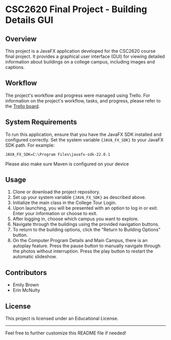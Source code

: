 

# CSC2620 Final Project - Building Details GUI

## Overview

This project is a JavaFX application developed for the CSC2620 course final project. It provides a graphical user interface (GUI) for viewing detailed information about buildings on a college campus, including images and captions.

## Workflow

The project's workflow and progress were managed using Trello. For information on the project's workflow, tasks, and progress, please refer to the [Trello board](https://trello.com/b/U4Ok63HV/csc2620finalbrownmcnulty).

## System Requirements

To run this application, ensure that you have the JavaFX SDK installed and configured correctly. Set the system variable `{JAVA_FX_SDK}` to your JavaFX SDK path. For example:

```plaintext
JAVA_FX_SDK=C:\Program Files\javafx-sdk-22.0.1
```
Please also make sure Maven is configured on your device
## Usage

1. Clone or download the project repository.
2. Set up your system variable `{JAVA_FX_SDK}` as described above.
3. Initialize the main class in the College Tour Login.
4. Upon launching, you will be presented with an option to log in or exit. Enter your information or choose to exit.
5. After logging in, choose which campus you want to explore.
6. Navigate through the buildings using the provided navigation buttons.
7. To return to the building options, click the "Return to Building Options" button.
8. On the Computer Program Details and Main Campus, there is an autoplay feature. Press the pause button to manually navigate through the photos without interruption. Press the play button to restart the automatic slideshow.

## Contributors

- Emily Brown
- Erin McNulty

## License

This project is licensed under an Educational License.

---

Feel free to further customize this README file if needed!
